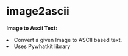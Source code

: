 # image2ascii
**Image to Ascii Text:**<br/>
    <li>Convert a given Image to ASCII based text.<br/>
    <li>Uses Pywhatkit library